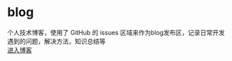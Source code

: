 # blog
个人技术博客，使用了 GitHub 的 issues 区域来作为blog发布区，记录日常开发遇到的问题，解决方法，知识总结等   
[进入博客](https://github.com/charlie-iu/blog/issues)
